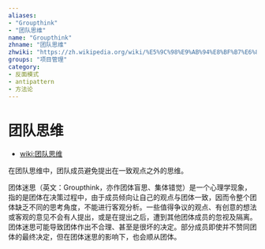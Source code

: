```yaml
---
aliases:
- "Groupthink"
- "团队思维"
name: "Groupthink"
zhname: "团队思维"
zhwiki: "https://zh.wikipedia.org/wiki/%E5%9C%98%E9%AB%94%E8%BF%B7%E6%80%9D"
groups: "项目管理"
category:
- 反面模式
- antipattern
- 方法论
---
```


# 团队思维

* [wiki:团队思维](https://zh.wikipedia.org/wiki/%E5%9C%98%E9%AB%94%E8%BF%B7%E6%80%9D)

在团队思维中，团队成员避免提出在一致观点之外的思维。

团体迷思（英文：Groupthink，亦作团体盲思、集体错觉）是一个心理学现象，指的是团体在决策过程中，由于成员倾向让自己的观点与团体一致，因而令整个团体缺乏不同的思考角度，不能进行客观分析。一些值得争议的观点、有创意的想法或客观的意见不会有人提出，或是在提出之后，遭到其他团体成员的忽视及隔离。团体迷思可能导致团体作出不合理、甚至是很坏的决定。部分成员即使并不赞同团体的最终决定，但在团体迷思的影响下，也会顺从团体。